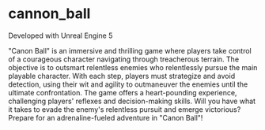 # cannon_ball

Developed with Unreal Engine 5

"Canon Ball" is an immersive and thrilling game where players take control of a courageous character navigating through treacherous terrain. The objective is to outsmart relentless enemies who relentlessly pursue the main playable character. With each step, players must strategize and avoid detection, using their wit and agility to outmaneuver the enemies until the ultimate confrontation. The game offers a heart-pounding experience, challenging players' reflexes and decision-making skills. Will you have what it takes to evade the enemy's relentless pursuit and emerge victorious? Prepare for an adrenaline-fueled adventure in "Canon Ball"!
